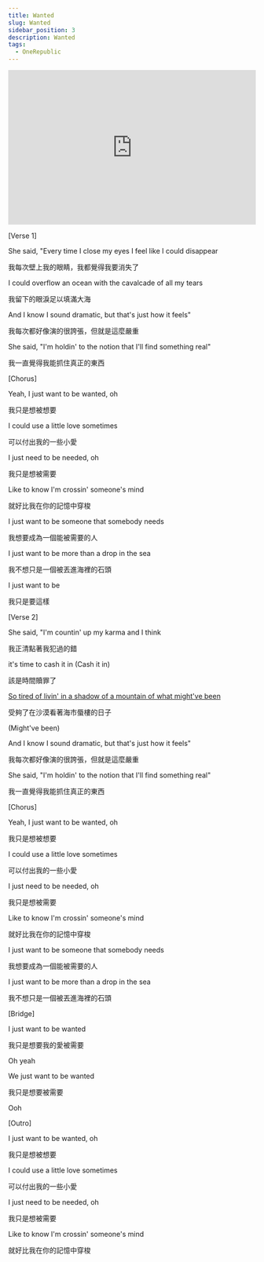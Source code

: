 ```yaml
---
title: Wanted
slug: Wanted
sidebar_position: 3
description: Wanted
tags:
  - OneRepublic
---
```


<iframe width="100%" height="315" src="https://www.youtube.com/embed/N_qFfQ3xHCw" title="YouTube video player" frameborder="0" allow="accelerometer; autoplay; clipboard-write; encrypted-media; gyroscope; picture-in-picture; web-share" allowfullscreen></iframe>


[Verse 1]

She said, "Every time I close my eyes I feel like I could disappear

我每次壁上我的眼睛，我都覺得我要消失了

I could overflow an ocean with the cavalcade of all my tears

我留下的眼淚足以填滿大海

And I know I sound dramatic, but that's just how it feels"

我每次都好像演的很誇張，但就是這麼嚴重

She said, "I'm holdin' to the notion that I'll find something real"

我一直覺得我能抓住真正的東西

[Chorus]

Yeah, I just want to be wanted, oh

我只是想被想要

I could use a little love sometimes

可以付出我的一些小愛

I just need to be needed, oh

我只是想被需要

Like to know I'm crossin' someone's mind

就好比我在你的記憶中穿梭

I just want to be someone that somebody needs

我想要成為一個能被需要的人

I just want to be more than a drop in the sea

我不想只是一個被丟進海裡的石頭

I just want to be

我只是要這樣

[Verse 2]

She said, "I'm countin' up my karma and I think

我正清點著我犯過的錯

it's time to cash it in (Cash it in)

該是時間贖罪了

[So tired of livin' in a shadow of a mountain of what might've been](https://genius.com/Onerepublic-wanted-lyrics#note-16445821)

受夠了在沙漠看著海市蜃樓的日子

(Might've been)

And I know I sound dramatic, but that's just how it feels"

我每次都好像演的很誇張，但就是這麼嚴重

She said, "I'm holdin' to the notion that I'll find something real"

我一直覺得我能抓住真正的東西

[Chorus]

Yeah, I just want to be wanted, oh

我只是想被想要

I could use a little love sometimes

可以付出我的一些小愛

I just need to be needed, oh

我只是想被需要

Like to know I'm crossin' someone's mind

就好比我在你的記憶中穿梭

I just want to be someone that somebody needs

我想要成為一個能被需要的人

I just want to be more than a drop in the sea

我不想只是一個被丟進海裡的石頭

[Bridge]

I just want to be wanted

我只是想要我的愛被需要

Oh yeah

We just want to be wanted

我只是想要被需要

Ooh

[Outro]

I just want to be wanted, oh

我只是想被想要

I could use a little love sometimes

可以付出我的一些小愛

I just need to be needed, oh

我只是想被需要

Like to know I'm crossin' someone's mind

就好比我在你的記憶中穿梭